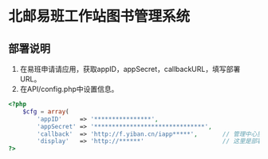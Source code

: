 # 北邮易班工作站图书管理系统

## 部署说明

1. 在易班申请请应用，获取appID，appSecret，callbackURL，填写部署URL。
1. 在API/config.php中设置信息。

```PHP
<?php
	$cfg = array(
		'appID'		=> '****************',
		'appSecret'	=> '*******************************',
		'callback'	=> 'http://f.yiban.cn/iapp*****',		// 管理中心里看到的“站内地址”
		'display'   => 'http://******'			            // 这里是部署URL;
?>
```
